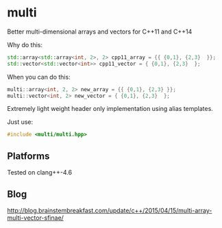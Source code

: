 # multi
Better multi-dimensional arrays and vectors for C++11 and C++14


Why do this:
```c++
std::array<std::array<int, 2>, 2> cpp11_array = {{ {0,1}, {2,3}  }};
std::vector<std::vector<int>> cpp11_vector = { {0,1}, {2,3}  };
```
When you can do this:
```c++
multi::array<int, 2, 2> new_array = {{ {0,1}, {2,3} }};
multi::vector<int, 2> new_vector = { {0,1}, {2,3}  };
```

Extremely light weight header only implementation using alias templates.

Just use:
```c++
#include <multi/multi.hpp>
```

## Platforms
Tested on clang++-4.6


## Blog
http://blog.brainstembreakfast.com/update/c++/2015/04/15/multi-array-multi-vector-sfinae/
